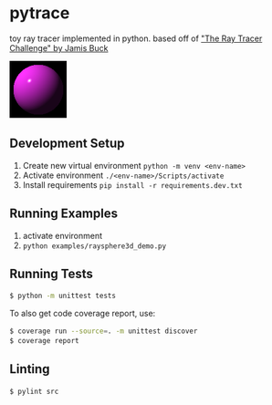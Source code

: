 # pytrace

toy ray tracer implemented in python.
based off of ["The Ray Tracer Challenge" by Jamis Buck](http://raytracerchallenge.com/)

![3D sphere with light reflection from produced by ray tracer](raysphere3d.png)

## Development Setup

1. Create new virtual environment `python -m venv <env-name>`
2. Activate environment `./<env-name>/Scripts/activate`
3. Install requirements `pip install -r requirements.dev.txt`

## Running Examples

1. activate environment
2. `python examples/raysphere3d_demo.py`

## Running Tests

```sh
$ python -m unittest tests
```

To also get code coverage report, use:

```sh
$ coverage run --source=. -m unittest discover
$ coverage report
```

## Linting

```sh
$ pylint src
```
